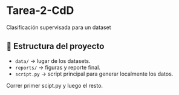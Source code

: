# Tarea-2-CdD
Clasificación supervisada para un dataset


## :open_file_folder: Estructura del proyecto

- `data/` &rarr; lugar de los datasets.
- `reports/` &rarr; figuras y reporte final.
- `script.py` &rarr; script principal para generar localmente los datos.

Correr primer scipt.py y luego el resto.
